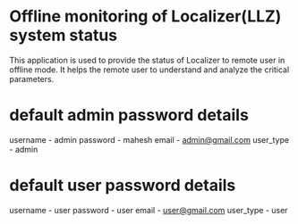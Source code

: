 # Offline monitoring of Localizer(LLZ) system status

 This application is used to provide the status of Localizer to remote user in offline mode. It helps the remote user to understand and analyze the critical parameters.

# default admin password details

username - admin
password - mahesh
email - admin@gmail.com
user_type - admin

# default user password details
username - user 
password - user
email - user@gmail.com
user_type - user
